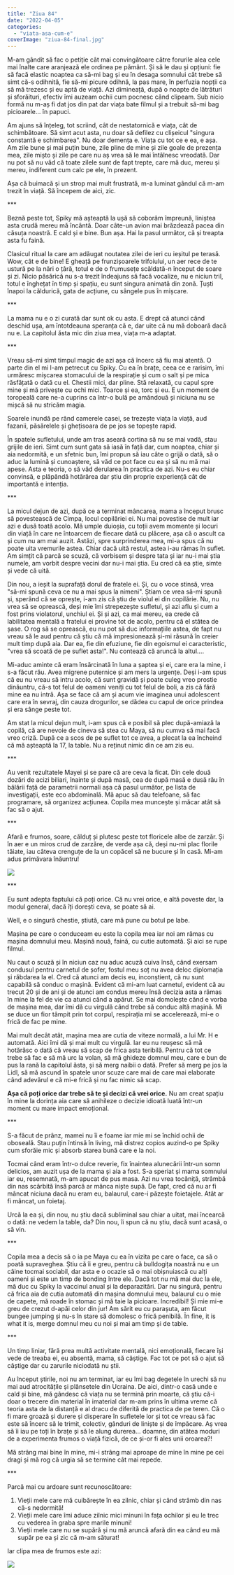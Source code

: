 ```yaml
---
title: "Ziua 84"
date: "2022-04-05"
categories: 
  - "viata-asa-cum-e"
coverImage: "ziua-84-final.jpg"
---
```


M-am gândit să fac o petiție cât mai convingătoare către forurile alea cele mai înalte care aranjează ele ordinea pe pământ. Și să le dau și opțiuni: fie să facă elastic noaptea ca să-mi bag și eu în desaga somnului cât trebe să simt că-s odihnită, fie să-mi picure odihnă, la pas mare, în perfuzia nopții ca să mă trezesc și eu aptă de viață. Azi dimineață, după o noapte de lătrături și sforăituri, efectiv îmi auzeam ochii cum pocnesc când clipeam. Sub nicio formă nu m-aș fi dat jos din pat dar viața bate filmul și a trebuit să-mi bag picioarele… în papuci.

Am ajuns să înțeleg, tot scriind, cât de nestatornică e viața, cât de schimbătoare. Să simt acut asta, nu doar să defilez cu clișeicul "singura constantă e schimbarea". Nu doar demența e. Viața cu tot ce e ea, e așa. Am zile bune și mai puțin bune, zile pline de mine și zile goale de prezența mea, zile mișto și zile pe care nu aș vrea să le mai întâlnesc vreodată. Dar nu pot să nu văd că toate zilele sunt de fapt trepte, care mă duc, mereu și mereu, indiferent cum calc pe ele, în prezent. 

Așa că buimacă și un strop mai mult frustrată, m-a luminat gândul că m-am trezit în viață. Să începem de aici, zic.

\*\*\*

Beznă peste tot, Spiky mă așteaptă la ușă să coborâm împreună, liniștea asta crudă mereu mă încântă. Doar câte-un avion mai brăzdează pacea din căsuța noastră. E cald și e bine. Bun așa. Hai la pasul următor, că și treapta asta fu faină.

Clasicul ritual la care am adăugat noutatea zilei de ieri cu ieșitul pe terasă. Wow, cât e de bine! E gheață pe frunzișoarele trifoiului, un aer rece de te ustură pe la nări o țâră, totul e de o frumusețe scăldată-n început de soare și zi. Nicio păsărică nu s-a trezit îndeajuns să facă vocalize, nu e niciun tril, totul e înghețat în timp și spațiu, eu sunt singura animată din zonă. Țuști înapoi la căldurică, gata de acțiune, cu sângele pus în mișcare.

\*\*\*

La mama nu e o zi curată dar sunt ok cu asta. E drept că atunci când deschid ușa, am întotdeauna speranța că e, dar uite că nu mă doboară dacă nu e. La capitolul ăsta mic din ziua mea, viața m-a adaptat.

\*\*\*

Vreau să-mi simt timpul magic de azi așa că încerc să fiu mai atentă. O parte din el mi l-am petrecut cu Spiky. Cu ea în brațe, ceea ce e rarisim, îmi urmăresc mișcarea stomacului de la respirație și cum o salt și pe mica răsfățată o dată cu el. Chestii mici, dar pline. Stă relaxată, cu capul spre mine și mă privește cu ochi mici. Toarce și ea, torc și eu. E un moment de toropeală care ne-a cuprins ca într-o bulă pe amândouă și niciuna nu se mișcă să nu stricăm magia.

Soarele inundă pe rând camerele casei, se trezește viața la viață, aud fazanii, păsărelele și ghețisoara de pe jos se topește rapid.

În spatele sufletului, unde am tras aseară cortina să nu se mai vadă, stau grijile de ieri. Simt cum sunt gata să iasă în față dar, cum noaptea, chiar și aia nedormită, e un sfetnic bun, îmi propun să iau câte o grijă o dată, să o aduc la lumină și cunoaștere, să văd ce pot face cu ea și să nu mă mai apese. Asta e teoria, o să văd derularea în practica de azi. Nu-s eu chiar convinsă, e plăpândă hotărârea dar știu din proprie experiență cât de importantă e intenția. 

\*\*\*

La micul dejun de azi, după ce a terminat mâncarea, mama a început brusc să povestească de Cimpa, locul copilăriei ei. Nu mai povestise de mult iar azi e dusă toată acolo. Mă umple duioșia, cu toții avem momente și locuri din viață în care ne întoarcem de fiecare dată cu plăcere, așa că o ascult ca și cum nu am mai auzit. Astăzi, spre surprinderea mea, mi-a spus că nu poate uita vremurile astea. Chiar dacă uită restul, astea i-au rămas în suflet. Am simțit că parcă se scuză, că vorbisem și despre tata și iar nu-i mai știa numele, am vorbit despre vecini dar nu-i mai știa. Eu cred că ea știe, simte și vede că uită.

Din nou, a ieșit la suprafață dorul de fratele ei. Și, cu o voce stinsă, vrea "să-mi spună ceva ce nu a mai spus la nimeni". Știam ce vrea să-mi spună și, sperând că se oprește, i-am zis că știu de violul ei din copilărie. Nu, nu vrea să se oprească, deși mie îmi strepezește sufletul, și azi aflu și cum a fost prins violatorul, unchiul ei. Și și azi, ca mai mereu, ea crede că labilitatea mentală a fratelui ei provine tot de acolo, pentru că el stătea de șase. O rog să se oprească, eu nu pot să duc informațiile astea, de fapt nu vreau să le aud pentru că știu că mă impresionează și-mi răsună în creier mult timp după aia. Dar ea, fie din efuziune, fie din egoismul ei caracteristic, "vrea să scoată de pe suflet asta!". Nu contează că aruncă la altul….

Mi-aduc aminte că eram însărcinată în luna a șaptea și ei, care era la mine, i s-a făcut rău. Avea migrene puternice și am mers la urgențe. Deși i-am spus că eu nu vreau să intru acolo, că sunt gravidă și poate culeg vreo prostie dinăuntru, că-s tot felul de oameni veniți cu tot felul de boli, a zis că fără mine ea nu intră. Așa se face că am și acum vie imaginea unui adolescent care era în sevraj, din cauza drogurilor, se dădea cu capul de orice prindea și era sânge peste tot. 

Am stat la micul dejun mult, i-am spus că e posibil să plec după-amiază la copilă, că are nevoie de cineva să stea cu Maya, să nu cumva să mai facă vreo criză. După ce a scos de pe suflet tot ce avea, a plecat la ea încheind că mă așteaptă la 17, la table. Nu a reținut nimic din ce am zis eu.

\*\*\*

Au venit rezultatele Mayei și se pare că are ceva la ficat. Din cele două dozări de acizi biliari, înainte și după masă, cea de după masă e dusă rău în bălării față de parametrii normali așa că pasul următor, pe lista de investigații, este eco abdominală. Mă apuc să dau telefoane, să fac programare, să organizez acțiunea. Copila mea muncește și măcar atât să fac să o ajut.

\*\*\*

Afară e frumos, soare, călduț și plutesc peste tot floricele albe de zarzăr. Și în aer e un miros crud de zarzăre, de verde așa că, deși nu-mi plac florile tăiate, iau câteva crenguțe de la un copăcel să ne bucure și în casă. Mi-am adus primăvara înăuntru!

![](images/ziua-84-1024x576.jpeg)

\*\*\*

Eu sunt adepta faptului că poți orice. Că nu vrei orice, e altă poveste dar, la modul general, dacă îți dorești ceva, se poate să ai. 

Well, e o singură chestie, știută, care mă pune cu botul pe labe. 

Mașina pe care o conduceam eu este la copila mea iar noi am rămas cu mașina domnului meu. Mașină nouă, faină, cu cutie automată. Și aici se rupe filmul. 

Nu caut o scuză și în niciun caz nu aduc acuză cuiva însă, când exersam condusul pentru carnetul de șofer, fostul meu soț nu avea deloc diplomația și răbdarea la el. Cred că atunci am decis eu, inconștient, că nu sunt capabilă să conduc o mașină. Evident că mi-am luat carnetul, evident că au trecut 20 și de ani și de atunci am condus mereu însă decizia asta a rămas în mine la fel de vie ca atunci când a apărut. Se mai domolește când e vorba de mașina mea, dar îmi dă cu virgulă când trebe să conduc altă mașină. Mi se duce un fior tâmpit prin tot corpul, respirația mi se accelerează, mi-e o frică de fac pe mine. 

Mai mult decât atât, mașina mea are cutia de viteze normală, a lui Mr. H e automată. Aici îmi dă și mai mult cu virgulă. Iar eu nu reușesc să mă hotărăsc o dată că vreau să scap de frica asta teribilă. Pentru că tot ce trebe să fac e să mă urc la volan, să mă ghideze domnul meu, care e bun de pus la rană la capitolul ăsta, și să merg naibii o dată. Prefer să merg pe jos la Lidl, să mă ascund în spatele unor scuze care mai de care mai elaborate când adevărul e că mi-e frică și nu fac nimic să scap.

**Așa că poți orice dar trebe să te și decizi că vrei orice.** Nu am creat spațiu în mine la dorința aia care să anihileze o decizie idioată luată într-un moment cu mare impact emoțional. 

\*\*\*

S-a făcut de prânz, mamei nu îi e foame iar mie mi se închid ochii de oboseală. Stau puțin întinsă în living, mă distrez copios auzind-o pe Spiky cum sforăie mic și absorb starea bună care e la noi.

Tocmai când eram într-o dulce reverie, fix înaintea alunecării într-un somn delicios, am auzit ușa de la mama și aia a fost. S-a speriat și mama somnului iar eu, resemnată, m-am apucat de pus masa. Azi nu vrea tocăniță, strâmbă din nas scârbită însă parcă ar mânca niște supă. De fapt, cred că nu ar fi mâncat niciuna dacă nu eram eu, balaurul, care-i păzește foietajele. Atât ar fi mâncat, un foietaj.

Urcă la ea și, din nou, nu știu dacă subliminal sau chiar a uitat, mai încearcă o dată: ne vedem la table, da? Din nou, îi spun că nu știu, dacă sunt acasă, o să vin.

\*\*\*

Copila mea a decis să o ia pe Maya cu ea în vizita pe care o face, ca să o poată supraveghea. Știu că îi e greu, pentru că bulldogița noastră nu e un câine tocmai sociabil, dar asta e o ocazie să o mai obișnuiască cu alți oameni și este un timp de bonding între ele. Dacă tot nu mă mai duc la ele, mă duc cu Spiky la vaccinul anual și la deparazitări. Dar nu singură, pentru că frica aia de cutia automată din mașina domnului meu, balaurul cu o mie de capete, mă roade în stomac și mă taie la picioare. Incredibil! Și mie mi-e greu de crezut d-apăi celor din jur! Am sărit eu cu parașuta, am făcut bungee jumping și nu-s în stare să domolesc o frică penibilă. În fine, it is what it is, merge domnul meu cu noi și mai am timp și de table.

\*\*\*

Un timp liniar, fără prea multă activitate mentală, nici emoțională, fiecare își vede de treaba ei, eu absentă, mama, să câștige. Fac tot ce pot să o ajut să câștige dar cu zarurile niciodată nu știi. 

Au început știrile, noi nu am terminat, iar eu îmi bag degetele în urechi să nu mai aud atrocitățile și plânsetele din Ucraina. De aici, dintr-o casă unde e cald și bine, mă gândesc că viața nu se termină prin moarte, că știu că-i doar o trecere din material în imaterial dar m-am prins în ultima vreme că teoria asta de la distanță e al dracu de diferită de practica de pe teren. Că o fi mare groază și durere și disperare în sufletele lor și tot ce vreau să fac este să încerc să le trimit, colectiv, gânduri de liniște și de împăcare. Aș vrea să îi iau pe toți în brațe și să le alung durerea… doamne, din atâtea moduri de a experimenta frumos o viață fizică, de ce și-or fi ales unii oroarea?! 

Mă strâng mai bine în mine, mi-i strâng mai aproape de mine în mine pe cei dragi și mă rog că urgia să se termine cât mai repede. 

\*\*\*

Parcă mai cu ardoare sunt recunoscătoare:

1. Vieții mele care mă cuibărește în ea zilnic, chiar și când strâmb din nas că-s nedormită!
2. Vieții mele care îmi aduce zilnic mici minuni în fața ochilor și eu le trec cu vederea în graba spre marile minuni!
3. Vieții mele care nu se supără și nu mă aruncă afară din ea când eu mă supăr pe ea și zic că m-am săturat!

Iar clipa mea de frumos este azi:

![](images/84-beauty.jpeg)
